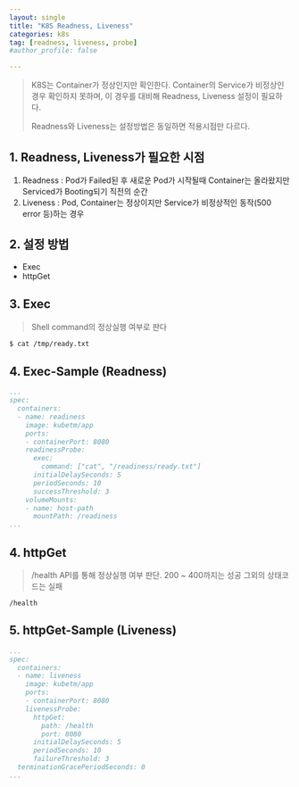 ```yaml
---
layout: single
title: "K8S Readness, Liveness"
categories: k8s
tag: [readness, liveness, probe]
#author_profile: false

---
```




> K8S는 Container가 정상인지만 확인한다. Container의 Service가 비정상인 경우 확인하지 못하며, 이 경우를 대비해 Readness, Liveness 설정이 필요하다.<br>
>
> Readness와 Liveness는 설정방법은 동일하면 적용시점만 다르다.

## 1. Readness, Liveness가 필요한 시점

1. Readness : Pod가 Failed된 후 새로운 Pod가 시작될때 Container는 올라왔지만 Serviced가 Booting되기 직전의 순간
2. Liveness : Pod, Container는 정상이지만 Service가 비정상적인 동작(500 error 등)하는 경우

## 2. 설정 방법

* Exec
* httpGet

## 3. Exec

> Shell command의 정상실행 여부로 판다

```bash
$ cat /tmp/ready.txt
```

## 4. Exec-Sample (Readness)

```yaml
...
spec:
  containers:
  - name: readiness
    image: kubetm/app
    ports:
    - containerPort: 8080	
    readinessProbe:
      exec:
        command: ["cat", "/readiness/ready.txt"]
      initialDelaySeconds: 5
      periodSeconds: 10
      successThreshold: 3
    volumeMounts:
    - name: host-path
      mountPath: /readiness
...      
```

## 4. httpGet

> /health API를 통해 정상실행 여부 판단. 200 ~ 400까지는 성공 그외의 상태코드는 실패

```http
/health
```

## 5. httpGet-Sample (Liveness)

```yaml
...
spec:
  containers:
  - name: liveness
    image: kubetm/app
    ports:
    - containerPort: 8080
    livenessProbe:
      httpGet:
        path: /health
        port: 8080
      initialDelaySeconds: 5
      periodSeconds: 10
      failureThreshold: 3
  terminationGracePeriodSeconds: 0
...
```



